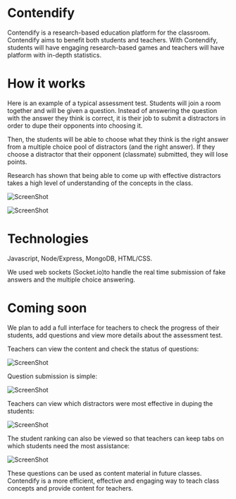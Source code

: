 # Contendify

Contendify is a research-based education platform for the classroom. Contendify aims to benefit both students and teachers. With Contendify, students will have engaging research-based games and teachers will have platform with in-depth statistics. 

# How it works

Here is an example of a typical assessment test. Students will join a room together and will be given a question. Instead of answering the question with the answer they think is correct, it is their job to submit a distractors in order to dupe their opponents into choosing it. 

Then, the students will be able to choose what they think is the right answer from a multiple choice pool of distractors (and the right answer). If they choose a distractor that their opponent (classmate) submitted, they will lose points. 

Research has shown that being able to come up with effective distractors takes a high level of understanding of the concepts in the class. 

![ScreenShot](http://i.imgur.com/PenBpsd.png)

![ScreenShot](http://i.imgur.com/ROgEPsh.png)

# Technologies

Javascript, Node/Express, MongoDB, HTML/CSS.

We used web sockets (Socket.io)to handle the real time submission of fake answers and the multiple choice answering. 

# Coming soon

We plan to add a full interface for teachers to check the progress of their students, add questions and view more details about the assessment test. 

Teachers can view the content and check the status of questions:

![ScreenShot](http://i.imgur.com/CyDq6JO.png)

Question submission is simple:

![ScreenShot](http://i.imgur.com/bfgKfrv.png)

Teachers can view which distractors were most effective in duping the students:

![ScreenShot](http://i.imgur.com/u0NbPiS.png)

The student ranking can also be viewed so that teachers can keep tabs on which students need the most assistance:

![ScreenShot](http://i.imgur.com/WD411F1.png)

These questions can be used as content material in future classes. Contendify is a more efficient, effective and engaging way to teach class concepts and provide content for teachers. 

